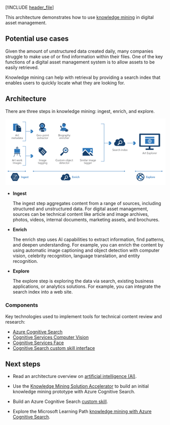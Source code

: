 [!INCLUDE [header_file](../../../includes/sol-idea-header.md)]

This architecture demonstrates how to use [knowledge mining](https://azure.microsoft.com/solutions/knowledge-mining) in digital asset management.

## Potential use cases

Given the amount of unstructured data created daily, many companies struggle to make use of or find information within their files. One of the key functions of a digital asset management system is to allow assets to be easily retrieved.

Knowledge mining can help with retrieval by providing a search index that enables users to quickly locate what they are looking for.

## Architecture

There are three steps in knowledge mining: ingest, enrich, and explore.

![Architecture diagram that shows knowledge mining used in digital asset management to make assets discoverable.](../media/knowledge-mining-digital-asset-management.png)

- **Ingest**

   The ingest step aggregates content from a range of sources, including structured and unstructured data. For digital asset management, sources can be technical content like article and image archives, photos, videos, internal documents, marketing assets, and brochures.

- **Enrich**

   The enrich step uses AI capabilities to extract information, find patterns, and deepen understanding. For example, you can enrich the content by using automatic image captioning and object detection with computer vision, celebrity recognition, language translation, and entity recognition.

- **Explore**

   The explore step is exploring the data via search, existing business applications, or analytics solutions. For example, you can integrate the search index into a web site.

### Components

Key technologies used to implement tools for technical content review and research:

- [Azure Cognitive Search](/azure/search)
- [Cognitive Services Computer Vision](https://azure.microsoft.com/services/cognitive-services/computer-vision)
- [Cognitive Services Face](https://azure.microsoft.com/services/cognitive-services/face)
- [Cognitive Search custom skill interface](/azure/search/cognitive-search-custom-skill-interface)

## Next steps

- Read an architecture overview on [artificial intelligence (AI)](../../data-guide/big-data/ai-overview.md).

- Use the [Knowledge Mining Solution Accelerator](/samples/azure-samples/azure-search-knowledge-mining/azure-search-knowledge-mining) to build an initial knowledge mining prototype with Azure Cognitive Search.
- Build an Azure Cognitive Search [custom skill](/azure/search/cognitive-search-custom-skill-interface).

- Explore the Microsoft Learning Path [knowledge mining with Azure Cognitive Search](/learn/paths/implement-knowledge-mining-azure-cognitive-search).
